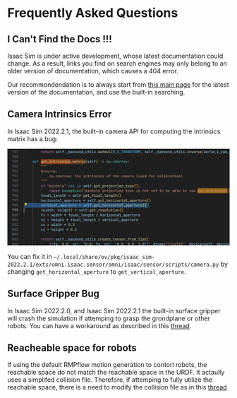 # Frequently Asked Questions

## I Can't Find the Docs !!!

Isaac Sim is under active development, whose latest documentation could change. As a result, links you find on search engines may only belong to an older version of documentation, which causes a 404 error.

Our recommondendation is to always start from [this main page](https://docs.omniverse.nvidia.com/isaacsim/latest/index.html) for the latest version of the documentation, and use the built-in searching.

## Camera Intrinsics Error

In Isaac Sim 2022.2.1, the built-in camera API for computing the intrinsics matrix has a bug:

![](img/isaac.sim-2022.2.1-intrinsics.bug.jpeg)

You can fix it in `~/.local/share/ov/pkg/isaac_sim-2022.2.1/exts/omni.isaac.sensor/omni/isaac/sensor/scripts/camera.py` by changing `get_horizontal_aperture` to `get_vertical_aperture`.


## Surface Gripper Bug
In Isaac Sim 2022.2.0, and Isaac Sim 2022.2.1 the built-in surface gripper will crash the simulation if attemping to grasp the grondplane or other robots. You can have a workaround as described in this [thread](https://forums.developer.nvidia.com/t/surface-gripper-bug/231407/8). 


## Reacheable space for robots
If using the default RMPflow motion generation to contorl robots, the reachable space do not match the reachable space in the URDF. It actaully uses a simplifed collision file. Therefore, if attemping to fully utilize the reachable space, there is a need to modify the collision file as in this [thread](https://forums.developer.nvidia.com/t/end-effector-offset-of-rmp-ik/228158/11)